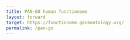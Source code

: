 ```yaml
---
title: PAN-GO human functionome
layout: forward
target: https://functionome.geneontology.org/
permalink: /pan-go
---
```

